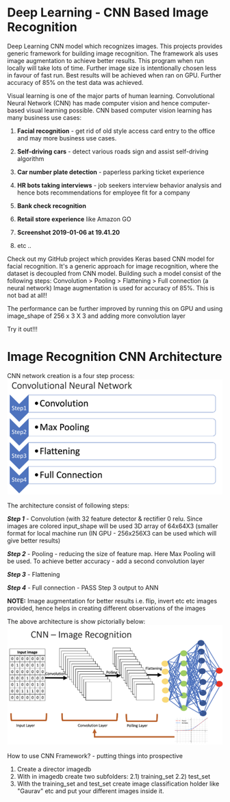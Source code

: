 # Deep Learning - CNN Based Image Recognition

Deep Learning CNN model which recognizes images. This projects provides generic framework for building image recognition. The framework als uses image augmentation to achieve better results. This program when run locally will take lots of time. Further image size is intentionally chosen less in favour of fast run. Best results will be achieved when ran on GPU. Further accuracy of 85% on the test data was achieved.


Visual learning is one of the major parts of human learning. Convolutional Neural Network (CNN) has made computer vision and hence computer-based visual learning possible. CNN based computer vision learning has many business use cases:

1. **Facial recognition** - get rid of old style access card entry to the office and may more business use cases.

2. **Self-driving cars** - detect various roads sign and assist self-driving algorithm

3. **Car number plate detection** - paperless parking ticket experience

4. **HR bots taking interviews** - job seekers interview behavior analysis and hence bots recommendations for employee fit for a company

5. **Bank check recognition**

6. **Retail store experience** like Amazon GO

8. **Screenshot 2019-01-06 at 19.41.20**

9. etc ..

Check out my GitHub project which provides Keras based CNN model for facial recognition. It's a generic approach for image recognition, where the dataset is decoupled from CNN model. Building such a model consist of the following steps:
Convolution > Pooling > Flattening > Full connection (a neural network)
Image augmentation is used for accuracy of 85%. This is not bad at all!!

The performance can be further improved by running this on GPU and using image_shape of 256 x 3 X 3 and adding more convolution layer

Try it out!!!


# Image Recognition CNN Architecture

CNN network creation is a four step process:
![alt text](./CNNSteps.png)

The architecture consist of following steps:

**_Step 1_** - Convolution (with 32 feature detector & rectifier 0 relu. Since images are colored input_shape will be used 3D array of 64x64X3 (smaller format for local machine run (IN GPU - 256x256X3 can be used which will give better results)

**_Step 2_** - Pooling - reducing the size of feature map. Here Max Pooling will be used. To achieve better accuracy - add a second convolution layer

**_Step 3_** - Flattening

**_Step 4_** - Full connection - PASS Step 3 output to ANN

**NOTE:** Image augmentation for better results i.e. flip, invert etc etc images provided, hence helps in creating different observations of the images

The above architecture is show pictorially below:
![alt text](./CNNImageRecognition.png)

 How to use CNN Framework? - putting things into prospective

1. Create a director imagedb
2. With in imagedb create two subfolders:
  2.1) training_set
  2.2) test_set
3. With the training_set and test_set create image classification holder like "Gaurav" etc and put your different images inside it.

